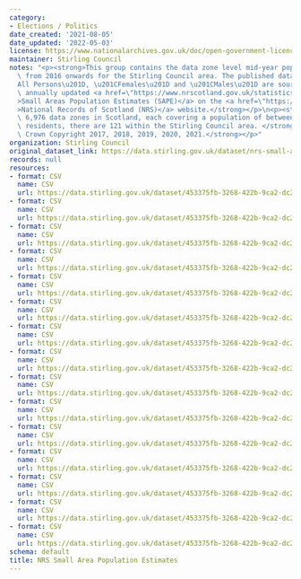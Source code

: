 ```yaml
---
category:
- Elections / Politics
date_created: '2021-08-05'
date_updated: '2022-05-03'
license: https://www.nationalarchives.gov.uk/doc/open-government-licence/version/3/
maintainer: Stirling Council
notes: "<p><strong>This group contains the data zone level mid-year population estimates\
  \ from 2016 onwards for the Stirling Council area. The published datasets for \u201C\
  All Persons\u201D, \u201CFemales\u201D and \u201CMales\u201D are sourced from the\
  \ annually updated <a href=\"https://www.nrscotland.gov.uk/statistics-and-data/statistics/statistics-by-theme/population/population-estimates/2011-based-special-area-population-estimates/small-area-population-estimates\"\
  >Small Areas Population Estimates (SAPE)</a> on the <a href=\"https://www.nrscotland.gov.uk/\"\
  >National Records of Scotland (NRS)</a> website.</strong></p>\n<p><strong>Of the\
  \ 6,976 data zones in Scotland, each covering a population of between 500 and 1000\
  \ residents, there are 121 within the Stirling Council area. </strong></p>\n<p><strong>\xA9\
  \ Crown Copyright 2017, 2018, 2019, 2020, 2021.</strong></p>"
organization: Stirling Council
original_dataset_link: https://data.stirling.gov.uk/dataset/nrs-small-area-population-estimates
records: null
resources:
- format: CSV
  name: CSV
  url: https://data.stirling.gov.uk/dataset/453375fb-3268-422b-9ca2-dc2164339ec3/resource/9502f7cd-d09a-495c-ae29-6b6e3f679ac5/download/20210805-stirling-council-sape-mid-2016-males.csv
- format: CSV
  name: CSV
  url: https://data.stirling.gov.uk/dataset/453375fb-3268-422b-9ca2-dc2164339ec3/resource/e69954f6-0fa8-452b-ad17-5031a6fe317a/download/20210805-stirling-council-sape-mid-2016-females.csv
- format: CSV
  name: CSV
  url: https://data.stirling.gov.uk/dataset/453375fb-3268-422b-9ca2-dc2164339ec3/resource/5ac7b8dc-9714-4698-94a4-97be9d6e3cab/download/20210805-stirling-council-sape-mid-2016-all-persons.csv
- format: CSV
  name: CSV
  url: https://data.stirling.gov.uk/dataset/453375fb-3268-422b-9ca2-dc2164339ec3/resource/f14b52c7-8244-4ce2-9be1-b268cb14f957/download/20210805-stirling-council-sape-mid-2017-males.csv
- format: CSV
  name: CSV
  url: https://data.stirling.gov.uk/dataset/453375fb-3268-422b-9ca2-dc2164339ec3/resource/1b2977f0-2199-4e55-954d-4300f464c6db/download/20210805-stirling-council-sape-mid-2017-females.csv
- format: CSV
  name: CSV
  url: https://data.stirling.gov.uk/dataset/453375fb-3268-422b-9ca2-dc2164339ec3/resource/b9521b96-9fe0-4a3a-9632-c2ce874bd61f/download/20210805-stirling-council-sape-mid-2017-all-persons.csv
- format: CSV
  name: CSV
  url: https://data.stirling.gov.uk/dataset/453375fb-3268-422b-9ca2-dc2164339ec3/resource/ff8f90b9-97d0-4aa9-990c-3f9f75932947/download/20210806-stirling-council-sape-mid-2018-males.csv
- format: CSV
  name: CSV
  url: https://data.stirling.gov.uk/dataset/453375fb-3268-422b-9ca2-dc2164339ec3/resource/7d477915-17c9-456e-a8a4-06319570a8d6/download/20210806-stirling-council-sape-mid-2018-females.csv
- format: CSV
  name: CSV
  url: https://data.stirling.gov.uk/dataset/453375fb-3268-422b-9ca2-dc2164339ec3/resource/44978232-b94c-4ea4-81e1-472ae08fa1e7/download/20210806-stirling-council-sape-mid-2018-all-persons.csv
- format: CSV
  name: CSV
  url: https://data.stirling.gov.uk/dataset/453375fb-3268-422b-9ca2-dc2164339ec3/resource/c5fd3fc5-d632-48fc-93e8-c2259a5a9326/download/20210806-stirling-council-sape-mid-2019-males.csv
- format: CSV
  name: CSV
  url: https://data.stirling.gov.uk/dataset/453375fb-3268-422b-9ca2-dc2164339ec3/resource/9f52001c-a34e-436b-a663-4c34e0d0cc95/download/20210806-stirling-council-sape-mid-2019-females.csv
- format: CSV
  name: CSV
  url: https://data.stirling.gov.uk/dataset/453375fb-3268-422b-9ca2-dc2164339ec3/resource/3f216f0c-6679-4a76-a254-f6e221198fde/download/20210806-stirling-council-sape-mid-2019-all-persons.csv
- format: CSV
  name: CSV
  url: https://data.stirling.gov.uk/dataset/453375fb-3268-422b-9ca2-dc2164339ec3/resource/2fef6ccc-9065-4dda-9df2-a62b868ea741/download/20210902-stirling-council-sape-mid-2020-males.csv
- format: CSV
  name: CSV
  url: https://data.stirling.gov.uk/dataset/453375fb-3268-422b-9ca2-dc2164339ec3/resource/077999a1-cf75-45f7-adce-63d669564b1a/download/20210902-stirling-council-sape-mid-2020-females.csv
- format: CSV
  name: CSV
  url: https://data.stirling.gov.uk/dataset/453375fb-3268-422b-9ca2-dc2164339ec3/resource/7c2bea11-e044-4324-84cf-5ca018f18131/download/20210902-stirling-council-sape-mid-2020-all-persons.csv
schema: default
title: NRS Small Area Population Estimates
---
```

